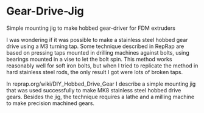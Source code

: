 # Gear-Drive-Jig
Simple mounting  jig to make hobbed gear-driver for FDM extruders

I was wondering if it was possible to make a stainless steel hobbed gear drive using a M3 turning tap. Some technique
described in RepRap are based on pressing taps mounted in drilling machines against bolts, using bearings mounted in a vise to
let the bolt spin. This method works reasonably well for soft iron bolts, but when I tried to replicate the method in hard
stainless steel rods, the only result I got were lots of broken taps.

In reprap.org/wiki/DIY_Hobbed_Drive_Gear I describe a simple mounting jig that was used successfully to make MK8 stainless
steel hobbed drive gears. Besides the jig, the technique requires a lathe and a milling machine to make precision machined
gears.
